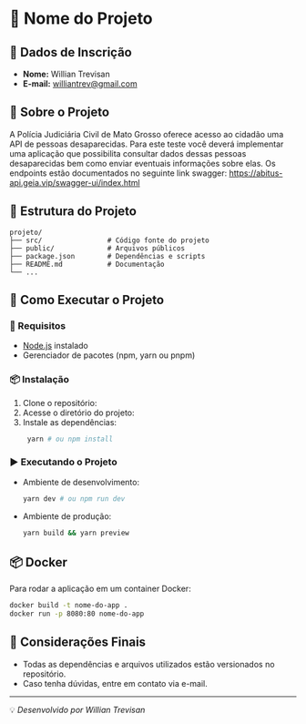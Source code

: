 # 🚀 Nome do Projeto

## 📌 Dados de Inscrição

- **Nome:** Willian Trevisan  
- **E-mail:** [williantrev@gmail.com](mailto:seuemail@email.com)  

## 📖 Sobre o Projeto

A Polícia Judiciária Civil de Mato Grosso oferece acesso ao cidadão uma API
de pessoas desaparecidas. Para este teste você deverá implementar uma
aplicação que possibilita consultar dados dessas pessoas desaparecidas
bem como enviar eventuais informações sobre elas. Os endpoints estão
documentados no seguinte link swagger: https://abitus-api.geia.vip/swagger-ui/index.html

## 📂 Estrutura do Projeto

```
projeto/
├── src/                # Código fonte do projeto
├── public/             # Arquivos públicos
├── package.json        # Dependências e scripts
├── README.md           # Documentação
└── ...
```

## 🚀 Como Executar o Projeto

### 📌 Requisitos
- [Node.js](https://nodejs.org/) instalado
- Gerenciador de pacotes (npm, yarn ou pnpm)

### 📦 Instalação

1. Clone o repositório:
2. Acesse o diretório do projeto:
3. Instale as dependências:
   ```bash
    yarn # ou npm install
   ```

### ▶️ Executando o Projeto

- Ambiente de desenvolvimento:
  ```bash
  yarn dev # ou npm run dev 
  ```

- Ambiente de produção:
  ```bash
  yarn build && yarn preview
  ```

## 📦 Docker

Para rodar a aplicação em um container Docker:
```bash
docker build -t nome-do-app .
docker run -p 8080:80 nome-do-app
```

## 📜 Considerações Finais

- Todas as dependências e arquivos utilizados estão versionados no repositório.
- Caso tenha dúvidas, entre em contato via e-mail.

---

💡 _Desenvolvido por Willian Trevisan_

